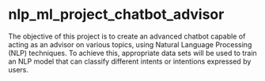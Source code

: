 # nlp_ml_project_chatbot_advisor
The objective of this project is to create an advanced chatbot capable of acting as an advisor on various topics, using Natural Language Processing (NLP) techniques. To achieve this, appropriate data sets will be used to train an NLP model that can classify different intents or intentions expressed by users.
